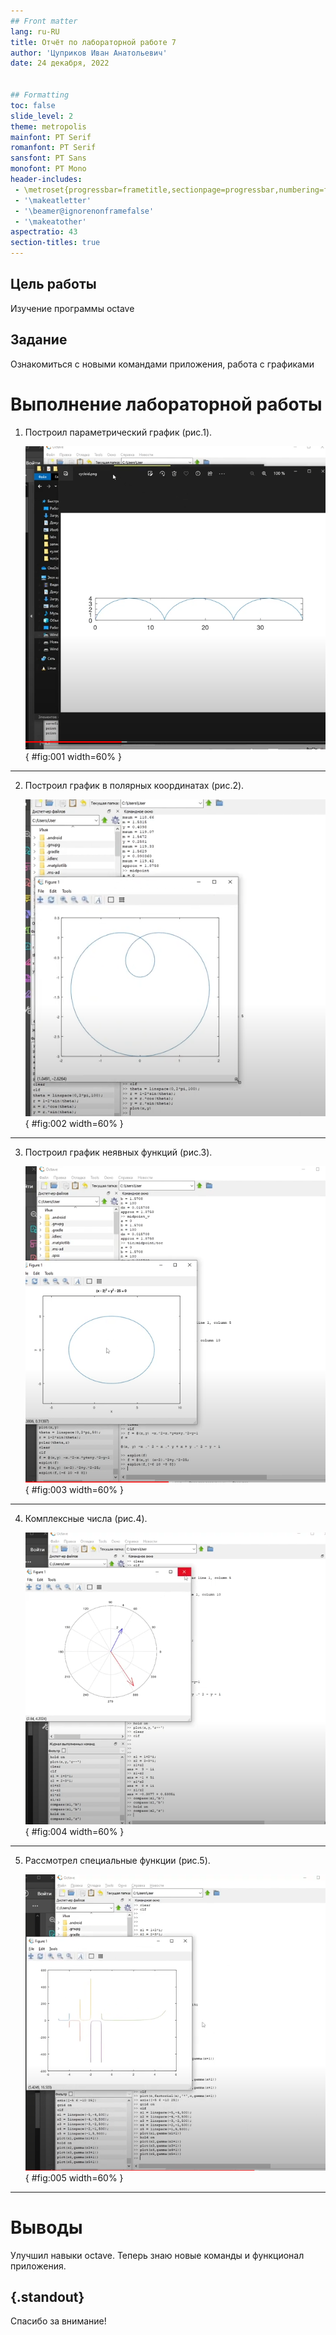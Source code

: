 ```yaml
---
## Front matter
lang: ru-RU
title: Отчёт по лабораторной работе 7
author: 'Цуприков Иван Анатольевич'
date: 24 декабря, 2022


## Formatting
toc: false
slide_level: 2
theme: metropolis
mainfont: PT Serif
romanfont: PT Serif
sansfont: PT Sans
monofont: PT Mono
header-includes: 
 - \metroset{progressbar=frametitle,sectionpage=progressbar,numbering=fraction}
 - '\makeatletter'
 - '\beamer@ignorenonframefalse'
 - '\makeatother'
aspectratio: 43
section-titles: true
---
```


## Цель работы

Изучение программы octave

## Задание

Ознакомиться с новыми командами приложения, работа с графиками
# Выполнение лабораторной работы

1. Построил параметрический график (рис.1).

   ![рис.1. Лямбда](images/1.png){ #fig:001 width=60% }

---

2. Построил график в полярных координатах  (рис.2).

   ![рис.2. Случайное блуждание](images/2.png){ #fig:002 width=60% }

---

3. Построил график неявных функций (рис.3).

   ![рис.3. Вектор](images/3.png){ #fig:003 width=60% }

---

4. Комплексные числа (рис.4).

   ![рис.4. Вектор](images/4.png){ #fig:004 width=60% }

---

5. Рассмотрел специальные функции (рис.5).

   ![рис.5. Вектор](images/5.png){ #fig:005 width=60% }

---

# Выводы

Улучшил навыки octave.
Теперь знаю новые команды и функционал приложения.

## {.standout}

Спасибо за внимание!
